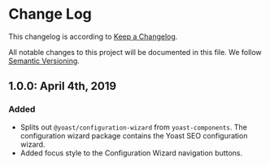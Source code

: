 # Change Log

This changelog is according to [Keep a Changelog](http://keepachangelog.com).

All notable changes to this project will be documented in this file.
We follow [Semantic Versioning](http://semver.org/).

## 1.0.0: April 4th, 2019


### Added

* Splits out `@yoast/configuration-wizard` from `yoast-components`. The configuration wizard package contains the Yoast SEO configuration wizard.
* Added focus style to the Configuration Wizard navigation buttons.
